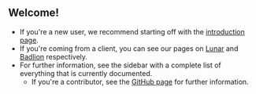 ## Welcome!

* If you're a new user, we recommend starting off with the [introduction page](forge-intro/forge-introduction.md).
* If you're coming from a client, you can see our pages on [Lunar](client-migration/lunar.md) and [Badlion](client-migration/badlion.md) respectively.
* For further information, see the sidebar with a complete list of everything that is currently documented.
    - If you're a contributor, see the [GitHub page](https://github.com/proudmuslim-dev/proudmuslim.tech) for further information.
    